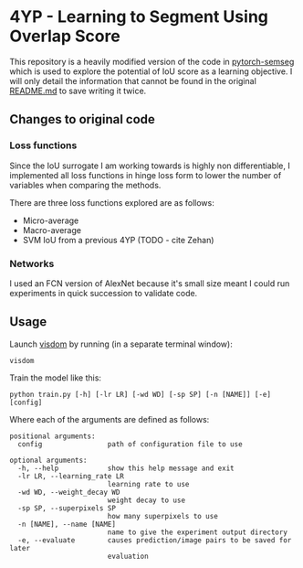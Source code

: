 # 4YP -  Learning to Segment Using Overlap Score

This repository is a heavily modified version of the code in [pytorch-semseg](https://github.com/meetshah1995/pytorch-semseg) which is used to explore the potential of IoU score as a learning objective.
I will only detail the information that cannot be found in the original [README.md](https://github.com/HMellor/4YP/blob/master/pytorch-semseg/README.md) to save writing it twice.

## Changes to original code
### Loss functions
Since the IoU surrogate I am working towards is highly non differentiable, I implemented all loss functions in hinge loss form to lower the number of variables when comparing the methods.

There are three loss functions explored are as follows:
  - Micro-average
  - Macro-average
  - SVM IoU from a previous 4YP (TODO - cite Zehan)
### Networks
I used an FCN version of AlexNet because it's small size meant I could run experiments in quick succession to validate code.

## Usage
Launch [visdom](https://github.com/facebookresearch/visdom#launch) by running (in a separate terminal window):
```
visdom
```
Train the model like this:
```
python train.py [-h] [-lr LR] [-wd WD] [-sp SP] [-n [NAME]] [-e] [config]
```
Where each of the arguments are defined as follows:
```
positional arguments:
  config                path of configuration file to use

optional arguments:
  -h, --help            show this help message and exit
  -lr LR, --learning_rate LR
                        learning rate to use
  -wd WD, --weight_decay WD
                        weight decay to use
  -sp SP, --superpixels SP
                        how many superpixels to use
  -n [NAME], --name [NAME]
                        name to give the experiment output directory
  -e, --evaluate        causes prediction/image pairs to be saved for later
                        evaluation
```
